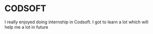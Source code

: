 # CODSOFT
I really enjoyed doing internship in Codsoft. I got to learn a lot which will help me a lot in future  